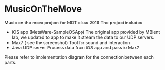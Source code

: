 # MusicOnTheMove
Music on the move project for MDT class 2016
The project includes
- iOS app (MetaWare-SampleOSApp) 
  The original app provided by MBient lab, we updated to app to make it stream the data to our UDP servers.
- Max7 ( see the screenshot)
  Tool for sound and interaction
- Java UDP server
  Process data from iOS app and pass to Max7 

Please refer to implementation diagram for the connection between each parts.
